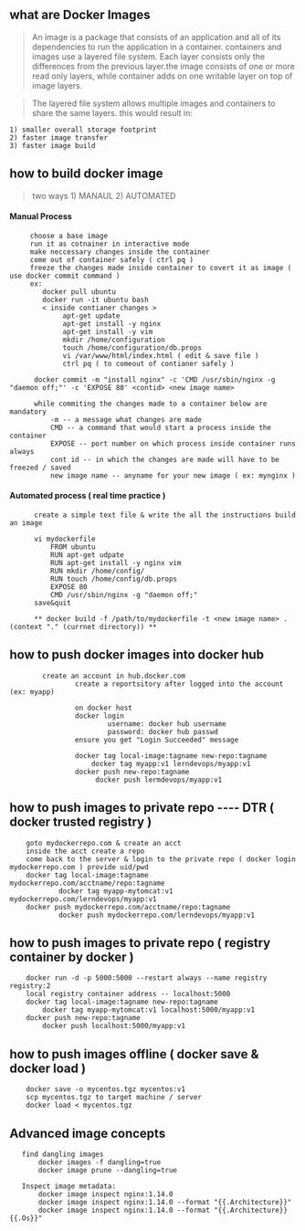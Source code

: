 ## what are Docker Images

> An image is a package that consists of an application and all of its dependencies to run 
> the application in a container. containers and images use a layered file system. Each layer consists 
> only the differences from the previous layer.the image consists of one or more read only 
> layers, while container adds on one writable layer on top of image layers. 

> The layered file system allows multiple images and containers to share the same layers. this would result in: 

	1) smaller overall storage footprint
	2) faster image transfer
	3) faster image build
	
## how to build docker image
> two ways
    1) MANAUL
    2) AUTOMATED

#### Manual Process
```
     choose a base image
     run it as cotnainer in interactive mode
     make neccessary changes inside the container
     come out of container safely ( ctrl pq )
     freeze the changes made inside container to covert it as image ( use docker commit command )
     ex:
        docker pull ubuntu
        docker run -it ubuntu bash
        < inside contianer changes >
             apt-get update
             apt-get install -y nginx
             apt-get install -y vim
             mkdir /home/configuration
             touch /home/configuration/db.props
             vi /var/www/html/index.html ( edit & save file )
             ctrl pq ( to comeout of contianer safely )

      docker commit -m "install nginx" -c 'CMD /usr/sbin/nginx -g "daemon off;"' -c 'EXPOSE 80' <contid> <new image name>

      while commiting the changes made to a container below are mandatory
          -m -- a message what changes are made
          CMD -- a command that would start a process inside the container
          EXPOSE -- port number on which process inside container runs always
          cont id -- in which the changes are made will have to be freezed / saved
          new image name -- anyname for your new image ( ex: mynginx )
```
#### Automated process ( real time practice )
```
      create a simple text file & write the all the instructions build an image

      vi mydockerfile
          FROM ubuntu
          RUN apt-get udpate
          RUN apt-get install -y nginx vim
          RUN mkdir /home/config/
          RUN touch /home/config/db.props
          EXPOSE 80
          CMD /usr/sbin/nginx -g "daemon off;"
      save&quit

      ** docker build -f /path/to/mydockerfile -t <new image name> . (context "." (currnet directory)) **

```

## how to push docker images into docker hub
```
        create an account in hub.docker.com
                create a reportsitory after logged into the account (ex: myapp)
      
                on docker host
                docker login
                        username: docker hub username
                        password: docker hub passwd
                ensure you get "Login Succeeded" message

                docker tag local-image:tagname new-repo:tagname
                    docker tag myapp:v1 lerndevops/myapp:v1
                docker push new-repo:tagname
                     docker push lermdevops/myapp:v1

```
## how to push images to private repo ---- DTR ( docker trusted registry )
```          
	goto mydockerrepo.com & create an acct
    inside the acct create a repo
    come back to the server & login to the private repo ( docker login mydockerrepo.com ) provide uid/pwd
    docker tag local-image:tagname mydockerrepo.com/acctname/repo:tagname
            docker tag myapp-mytomcat:v1 mydockerrepo.com/lerndevops/myapp:v1
    docker push mydockerrepo.com/acctname/repo:tagname
            docker push mydockerrepo.com/lerndevops/myapp:v1
```
## how to push images to private repo ( registry container by docker )
```
    docker run -d -p 5000:5000 --restart always --name registry registry:2
    local registry container address -- localhost:5000
    docker tag local-image:tagname new-repo:tagname
        docker tag myapp-mytomcat:v1 localhost:5000/myapp:v1
    docker push new-repo:tagname
        docker push localhost:5000/myapp:v1
```

## how to push images offline ( docker save & docker load )
```
    docker save -o mycentos.tgz mycentos:v1
    scp mycentos.tgz to target machine / server
    docker load < mycentos.tgz
```

## Advanced image concepts
```
   find dangling images
       docker images -f dangling=true
       docker image prune --dangling=true
```
```
   Inspect image metadata:
       docker image inspect nginx:1.14.0
       docker image inspect nginx:1.14.0 --format "{{.Architecture}}"
       docker image inspect nginx:1.14.0 --format "{{.Architecture}} {{.Os}}"
```